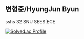 ## 변형준/HyungJun Byun

sshs 32
SNU SEES|ECE

[![Solved.ac Profile](http://mazassumnida.wtf/api/generate_badge?boj=hjbyun04)](https://solved.ac/hjbyun04)
